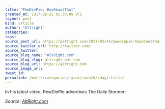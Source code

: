 ```yaml
---
title: "PewDiePie: HowAboutThat"
created_at: 2017-02-25 01:38:09 UTC
layout: post
kind: article
author: "Altright"
categories: 
tags: 
source_post_url: https://altright.com/2017/02/24/pewdiepie-howaboutthat/
source_twitter_url: http://twitter.com/
source_twitter: 
source_blog_name: "AltRight.com"
source_blog_slug: altright-dot-com
source_blog_url: https://altright.com
source_image_url: 
tweet_id:
permalink: /mntr/:categories/:year/:month/:day/:title/
---
```

In his latest video, PewDiePie advertises The Daily Stormer:<div class="">
    <i>Source: <a href="https://altright.com">AltRight.com</a></i>
</div>

